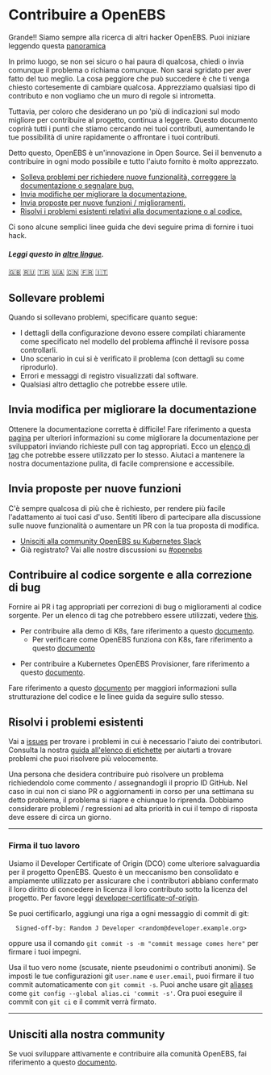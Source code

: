 # Contribuire a OpenEBS

Grande!! Siamo sempre alla ricerca di altri hacker OpenEBS. Puoi iniziare leggendo questa [panoramica](./contribute/design/README.md)

In primo luogo, se non sei sicuro o hai paura di qualcosa, chiedi o invia comunque il problema o richiama comunque. Non sarai sgridato per aver fatto del tuo meglio. La cosa peggiore che può succedere è che ti venga chiesto cortesemente di cambiare qualcosa. Apprezziamo qualsiasi tipo di contributo e non vogliamo che un muro di regole si intrometta.

Tuttavia, per coloro che desiderano un po 'più di indicazioni sul modo migliore per contribuire al progetto, continua a leggere. Questo documento coprirà tutti i punti che stiamo cercando nei tuoi contributi, aumentando le tue possibilità di unire rapidamente o affrontare i tuoi contributi.

Detto questo, OpenEBS è un'innovazione in Open Source. Sei il benvenuto a contribuire in ogni modo possibile e tutto l'aiuto fornito è molto apprezzato.

- [Solleva problemi per richiedere nuove funzionalità, correggere la documentazione o segnalare bug.](#Raise-issues)
- [Invia modifiche per migliorare la documentazione.](#Submit-change-to-Improve-documentation)
- [Invia proposte per nuove funzioni / miglioramenti.](#Submit-questions-for-new-features)
- [Risolvi i problemi esistenti relativi alla documentazione o al codice.](#Contributing-to-source-code-and-bug-fixes)

Ci sono alcune semplici linee guida che devi seguire prima di fornire i tuoi hack.

#### *Leggi questo in [altre lingue](translations).*

[:uk:](/CONTRIBUTING.md)
[🇷🇺](CONTRIBUTING.ru.md)
[🇹🇷](CONTRIBUTING.tr.md)
[🇺🇦](CONTRIBUTING.ua.md)
[🇨🇳](CONTRIBUTING.zh.md)
[🇫🇷](CONTRIBUTING.fr.md)
[🇮🇹](CONTRIBUTING.it.md)

## Sollevare problemi

Quando si sollevano problemi, specificare quanto segue:
- I dettagli della configurazione devono essere compilati chiaramente come specificato nel modello del problema affinché il revisore possa controllarli.
- Uno scenario in cui si è verificato il problema (con dettagli su come riprodurlo).
- Errori e messaggi di registro visualizzati dal software.
- Qualsiasi altro dettaglio che potrebbe essere utile.

## Invia modifica per migliorare la documentazione

Ottenere la documentazione corretta è difficile! Fare riferimento a questa [pagina](./contribute/CONTRIBUTING-TO-DEVELOPER-DOC.md) per ulteriori informazioni su come migliorare la documentazione per sviluppatori inviando richieste pull con tag appropriati. Ecco un [elenco di tag](./contribute/labels-of-issues.md) che potrebbe essere utilizzato per lo stesso. Aiutaci a mantenere la nostra documentazione pulita, di facile comprensione e accessibile.

## Invia proposte per nuove funzioni

C'è sempre qualcosa di più che è richiesto, per rendere più facile l'adattamento ai tuoi casi d'uso. Sentiti libero di partecipare alla discussione sulle nuove funzionalità o aumentare un PR con la tua proposta di modifica.

- [Unisciti alla community OpenEBS su Kubernetes Slack](https://kubernetes.slack.com)
- Già registrato? Vai alle nostre discussioni su [#openebs](https://kubernetes.slack.com/messages/openebs/)

## Contribuire al codice sorgente e alla correzione di bug

Fornire ai PR i tag appropriati per correzioni di bug o miglioramenti al codice sorgente. Per un elenco di tag che potrebbero essere utilizzati, vedere [this](./contribute/labels-of-issues.md).

* Per contribuire alla demo di K8s, fare riferimento a questo [documento](./contribute/CONTRIBUTING-TO-K8S-DEMO.md).
     - Per verificare come OpenEBS funziona con K8s, fare riferimento a questo [documento](./k8s/README.md)
- Per contribuire a Kubernetes OpenEBS Provisioner, fare riferimento a questo [documento](./contribute/CONTRIBUTING-TO-KUBERNETES-OPENEBS-PROVISIONER.md).
    
Fare riferimento a questo [documento](./contribute/design/code-structuring.md) per maggiori informazioni sulla strutturazione del codice e le linee guida da seguire sullo stesso.

## Risolvi i problemi esistenti
Vai a [issues](https://github.com/openebs/openebs/issues) per trovare i problemi in cui è necessario l'aiuto dei contributori. Consulta la nostra [guida all'elenco di etichette](./contribute/labels-of-issues.md) per aiutarti a trovare problemi che puoi risolvere più velocemente.

Una persona che desidera contribuire può risolvere un problema richiedendolo come commento / assegnandogli il proprio ID GitHub. Nel caso in cui non ci siano PR o aggiornamenti in corso per una settimana su detto problema, il problema si riapre e chiunque lo riprenda. Dobbiamo considerare problemi / regressioni ad alta priorità in cui il tempo di risposta deve essere di circa un giorno.

---
### Firma il tuo lavoro

Usiamo il Developer Certificate of Origin (DCO) come ulteriore salvaguardia per il progetto OpenEBS. Questo è un meccanismo ben consolidato e ampiamente utilizzato per assicurare che i contributori abbiano confermato il loro diritto di concedere in licenza il loro contributo sotto la licenza del progetto. Per favore leggi [developer-certificate-of-origin](./contribute/developer-certificate-of-origin).

Se puoi certificarlo, aggiungi una riga a ogni messaggio di commit di git:

````
  Signed-off-by: Random J Developer <random@developer.example.org>
````
oppure usa il comando `git commit -s -m "commit message comes here"` per firmare i tuoi impegni.

Usa il tuo vero nome (scusate, niente pseudonimi o contributi anonimi). Se imposti le tue configurazioni git `user.name` e `user.email`, puoi firmare il tuo commit automaticamente con `git commit -s`. Puoi anche usare git [aliases](https://git-scm.com/book/en/v2/Git-Basics-Git-Aliases) come `git config --global alias.ci 'commit -s'`. Ora puoi eseguire il commit con `git ci` e il commit verrà firmato.

---

## Unisciti alla nostra community

Se vuoi sviluppare attivamente e contribuire alla comunità OpenEBS, fai riferimento a questo [documento](./community/README.md).
